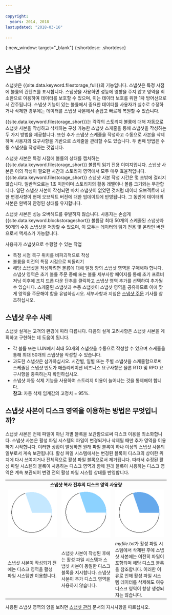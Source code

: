 ```yaml
---

copyright:
  years: 2014, 2018
lastupdated: "2018-03-16"

---
```

{:new_window: target="_blank"}
{:shortdesc: .shortdesc}

# 스냅샷

스냅샷은 {{site.data.keyword.filestorage_full}}의 기능입니다. 스냅샷은 특정 시점에 볼륨의 컨텐츠를 표시합니다. 스냅샷을 사용하면 성능에 영향을 주지 않고 영역을 최소한으로 이용하여 데이터를 보호할 수 있으며, 이는 데이터 보호를 위한 1차 방어선으로서 간주됩니다. 스냅샷 기능이 있는 볼륨에서 중요한 데이터를 사용자가 실수로 수정하거나 삭제한 경우에는 데이터를 스냅샷 사본에서 손쉽고 빠르게 복원할 수 있습니다. 

{{site.data.keyword.filestorage_short}}는 각각의 스토리지 볼륨에 대해 자동으로 스냅샷 사본을 작성하고 삭제하는 구성 가능한 스냅샷 스케줄을 통해 스냅샷을 작성하는 두 가지 방법을 제공합니다. 또한 추가 스냅샷 스케줄을 작성하고 수동으로 사본을 삭제하며 사용자의 요구사항을 기반으로 스케줄을 관리할 수도 있습니다. 두 번째 방법은 수동 스냅샷을 작성하는 것입니다. 

스냅샷 사본은 특정 시점에 볼륨의 상태를 캡처하는 {{site.data.keyword.filestorage_short}} 볼륨의 읽기 전용 이미지입니다. 스냅샷 사본은 이의 작성이 필요한 시간과 스토리지 영역에서 모두 매우 효율적입니다. 
{{site.data.keyword.filestorage_short}} 스냅샷 사본 작성 시간은 몇 초밖에 걸리지 않습니다. 일반적으로는 1초 미만이며 스토리지의 활동 레벨이나 볼륨 크기와는 무관합니다. 일단 스냅샷 사본이 작성되면 마치 스냅샷이 없었던 것처럼 데이터 오브젝트에 대한 변경사항이 현재 오브젝트 버전에 대한 업데이트에 반영됩니다. 그 동안에 데이터의 사본은 완벽히 안정된 상태를 유지합니다.  

스냅샷 사본은 성능 오버헤드를 유발하지 않습니다. 사용자는 손쉽게 {{site.data.keyword.blockstorageshort}} 볼륨당 최대 50개의 스케줄된 스냅샷과 50개의 수동 스냅샷을 저장할 수 있으며, 이 모두는 데이터의 읽기 전용 및 온라인 버전으로서 액세스가 가능합니다. 

사용자가 스냅샷으로 수행할 수 있는 작업

- 특정 시점 복구 위치를 비파괴적으로 작성
- 볼륨을 이전의 특정 시점으로 되돌리기
- 해당 스냅샷을 작성하려면 볼륨에 대해 일정 양의 스냅샷 영역을 구매해야 합니다. 스냅샷 영역은 초기 볼륨 주문 중에 또는 볼륨 세부사항 페이지를 통해 초기 프로비저닝 이후에 조치 드롭 다운 단추를 클릭하고 스냅샷 영역 추가를 선택하여 추가될 수 있습니다. 스케줄된 스냅샷과 수동 스냅샷이 스냅샷 영역을 공유하므로 이에 맞게 영역을 주문해야 함을 유념하십시오. 세부사항과 지침은 [스냅샷 주문](ordering-snapshots.html) 기사를 참조하십시오. 

## 스냅샷 우수 사례
스냅샷 설계는 고객의 환경에 따라 다릅니다. 다음의 설계 고려사항은 스냅샷 사본을 계획하고 구현하는 데 도움이 됩니다.  
- 	각 볼륨 또는 LUN에서 최대 50개의 스냅샷을 수동으로 작성할 수 있으며 스케줄을 통해 최대 50개의 스냅샷을 작성할 수 있습니다.  
- 	과도한 스냅샷은 삼가하십시오. 시간별, 일별 또는 주별 스냅샷을 스케줄함으로써 스케줄된 스냅샷 빈도가 애플리케이션 비즈니스 요구사항은 물론 RTO 및 RPO 요구사항을 충족하는지 확인하십시오.  
- 	스냅샷 자동 삭제 기능을 사용하여 스토리지 이용이 늘어나는 것을 통제해야 합니다. <br/>
    **참고**: 자동 삭제 임계값의 고정치 = 95%.
    
## 스냅샷 사본이 디스크 영역을 이용하는 방법은 무엇입니까?
스냅샷 사본은 전체 파일이 아닌 개별 블록을 보관함으로써 디스크 이용을 최소화합니다. 스냅샷 사본은 활성 파일 시스템의 파일이 변경되거나 삭제될 때만 추가 영역을 이용하기 시작합니다. 이러한 상황이 발생하면 원래 파일 블록이 하나 이상의 스냅샷 사본의 일부로서 계속 보관됩니다.
활성 파일 시스템에서는 변경된 블록이 디스크의 상이한 위치에 다시 쓰여지거나 전체적으로 활성 파일 블록으로서 제거됩니다. 따라서 수정된 활성 파일 시스템의 블록이 사용하는 디스크 영역과 함께 원래 블록이 사용하는 디스크 영역은 계속 보관되어 변경 전의 활성 파일 시스템 상태를 반영합니다. 

<table>
    <colgroup>
      <col style="width: 33.3%;"/>
      <col style="width: 33.3%;"/>
      <col style="width: 33.3%;"/>
    </colgroup>
    <tbody>
      <tr>
        <th colspan="3" style="border: 0.0px;text-align: center;">스냅샷 복사 전후의 디스크 영역 사용량</th>
     </tr><tr>
        <td style="border: 0.0px;text-align: center;"><img src="/images/bfcircle1.png" alt="스냅샷 복사 전"></td>
        <td style="border: 0.0px;text-align: center;"><img src="/images/bfcircle3.png" alt="스냅샷 복사 후"></td>
        <td style="border: 0.0px;text-align: center;"><img src="/images/bfcircle2.png" alt="스냅샷 복사 후 변경사항"></td>
     </tr><tr>
        <td style="border: 0.0px;">스냅샷 사본이 작성되기 전에는 디스크 영역을 활성 파일 시스템만 이용합니다. </td>
        <td style="border: 0.0px;">스냅샷 사본이 작성된 후에는 활성 파일 시스템과 스냅샷 사본이 동일한 디스크 블록을 지시합니다. 스냅샷 사본이 추가 디스크 영역을 사용하지 않습니다. </td>
        <td style="border: 0.0px;"><i>myfile.txt</i>가 활성 파일 시스템에서 삭제된 후에 스냅샷 사본에는 여전히 파일이 포함되며 해당 디스크 블록을 참조합니다. 이러한 이유로 인해 활성 파일 시스템 데이터를 삭제해도 여유 디스크 영역이 항상 생성되지는 않습니다. </td>
      </tr>
    </tbody>
</table>

사용된 스냅샷 영역의 양을 보려면 [스냅샷 관리](working-with-snapshots.html) 문서의 지시사항을 따르십시오. 

